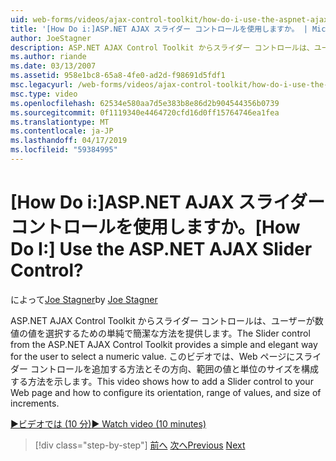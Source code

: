 ```yaml
---
uid: web-forms/videos/ajax-control-toolkit/how-do-i-use-the-aspnet-ajax-slider-control
title: '[How Do i:]ASP.NET AJAX スライダー コントロールを使用しますか。 | Microsoft Docs'
author: JoeStagner
description: ASP.NET AJAX Control Toolkit からスライダー コントロールは、ユーザーが数値の値を選択するための単純で簡潔な方法を提供します。 このビデオでは ad 方法.
ms.author: riande
ms.date: 03/13/2007
ms.assetid: 958e1bc8-65a8-4fe0-ad2d-f98691d5fdf1
msc.legacyurl: /web-forms/videos/ajax-control-toolkit/how-do-i-use-the-aspnet-ajax-slider-control
msc.type: video
ms.openlocfilehash: 62534e580aa7d5e383b8e86d2b904544356b0739
ms.sourcegitcommit: 0f1119340e4464720cfd16d0ff15764746ea1fea
ms.translationtype: MT
ms.contentlocale: ja-JP
ms.lasthandoff: 04/17/2019
ms.locfileid: "59384995"
---
```

# <a name="how-do-i-use-the-aspnet-ajax-slider-control"></a><span data-ttu-id="5ad11-105">[How Do i:]ASP.NET AJAX スライダー コントロールを使用しますか。</span><span class="sxs-lookup"><span data-stu-id="5ad11-105">[How Do I:] Use the ASP.NET AJAX Slider Control?</span></span>

<span data-ttu-id="5ad11-106">によって[Joe Stagner](https://github.com/JoeStagner)</span><span class="sxs-lookup"><span data-stu-id="5ad11-106">by [Joe Stagner](https://github.com/JoeStagner)</span></span>

<span data-ttu-id="5ad11-107">ASP.NET AJAX Control Toolkit からスライダー コントロールは、ユーザーが数値の値を選択するための単純で簡潔な方法を提供します。</span><span class="sxs-lookup"><span data-stu-id="5ad11-107">The Slider control from the ASP.NET AJAX Control Toolkit provides a simple and elegant way for the user to select a numeric value.</span></span> <span data-ttu-id="5ad11-108">このビデオでは、Web ページにスライダー コントロールを追加する方法とその方向、範囲の値と単位のサイズを構成する方法を示します。</span><span class="sxs-lookup"><span data-stu-id="5ad11-108">This video shows how to add a Slider control to your Web page and how to configure its orientation, range of values, and size of increments.</span></span>

[<span data-ttu-id="5ad11-109">&#9654;ビデオでは (10 分)</span><span class="sxs-lookup"><span data-stu-id="5ad11-109">&#9654; Watch video (10 minutes)</span></span>](https://channel9.msdn.com/Blogs/ASP-NET-Site-Videos/how-do-i-use-the-aspnet-ajax-slider-control)

> [!div class="step-by-step"]
> <span data-ttu-id="5ad11-110">[前へ](how-do-i-use-the-aspnet-ajax-confirmbutton-extender.md)
> [次へ](how-do-i-use-the-aspnet-ajax-autocomplete-control.md)</span><span class="sxs-lookup"><span data-stu-id="5ad11-110">[Previous](how-do-i-use-the-aspnet-ajax-confirmbutton-extender.md)
[Next](how-do-i-use-the-aspnet-ajax-autocomplete-control.md)</span></span>
